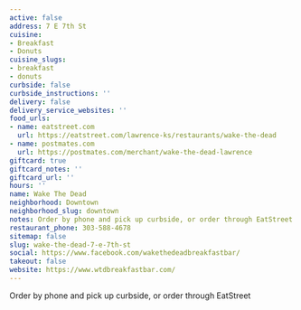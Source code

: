 ```yaml
---
active: false
address: 7 E 7th St
cuisine:
- Breakfast
- Donuts
cuisine_slugs:
- breakfast
- donuts
curbside: false
curbside_instructions: ''
delivery: false
delivery_service_websites: ''
food_urls:
- name: eatstreet.com
  url: https://eatstreet.com/lawrence-ks/restaurants/wake-the-dead
- name: postmates.com
  url: https://postmates.com/merchant/wake-the-dead-lawrence
giftcard: true
giftcard_notes: ''
giftcard_url: ''
hours: ''
name: Wake The Dead
neighborhood: Downtown
neighborhood_slug: downtown
notes: Order by phone and pick up curbside, or order through EatStreet
restaurant_phone: 303-588-4678
sitemap: false
slug: wake-the-dead-7-e-7th-st
social: https://www.facebook.com/wakethedeadbreakfastbar/
takeout: false
website: https://www.wtdbreakfastbar.com/
---
```


Order by phone and pick up curbside, or order through EatStreet